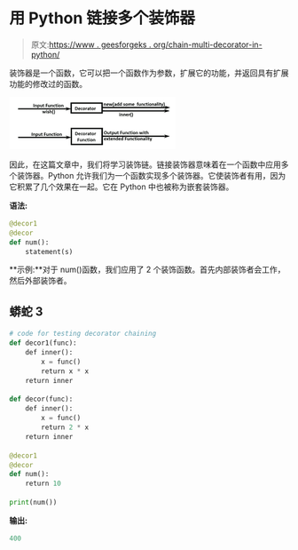 # 用 Python 链接多个装饰器

> 原文:[https://www . geesforgeks . org/chain-multi-decorator-in-python/](https://www.geeksforgeeks.org/chain-multiple-decorators-in-python/)

装饰器是一个函数，它可以把一个函数作为参数，扩展它的功能，并返回具有扩展功能的修改过的函数。

![](img/affae7481c30973989707246c9efb856.png)

因此，在这篇文章中，我们将学习装饰链。链接装饰器意味着在一个函数中应用多个装饰器。Python 允许我们为一个函数实现多个装饰器。它使装饰者有用，因为它积累了几个效果在一起。它在 Python 中也被称为嵌套装饰器。

**语法:**

```py
@decor1
@decor
def num():
    statement(s)    
```

**示例:**对于 num()函数，我们应用了 2 个装饰函数。首先内部装饰者会工作，然后外部装饰者。

## 蟒蛇 3

```py
# code for testing decorator chaining
def decor1(func):
    def inner():
        x = func()
        return x * x
    return inner

def decor(func):
    def inner():
        x = func()
        return 2 * x
    return inner

@decor1
@decor
def num():
    return 10

print(num())
```

**输出:**

```py
400
```